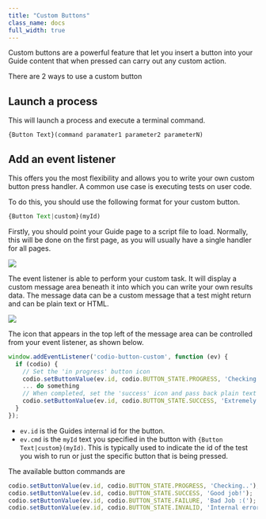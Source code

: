 ```yaml
---
title: "Custom Buttons"
class_name: docs
full_width: true
---
```


Custom buttons are a powerful feature that let you insert a button into your Guide content that when pressed can carry out any custom action.

There are 2 ways to use a custom button

## Launch a process
This will launch a process and execute a terminal command. 

`{Button Text}(command paramater1 parameter2 parameterN)`

## Add an event listener
This offers you the most flexibility and allows you to write your own custom button press handler. A common use case is executing tests on user code.

To do this, you should use the following format for your custom button.

```javascript
{Button Text|custom}(myId)
```

Firstly, you should point your Guide page to a script file to load. Normally, this will be done on the first page, as you will usually have a single handler for all pages. 

![](/img/docs/guides/scripts.png)

The event listener is able to perform your custom task. It will display a custom message area beneath it into which you can write your own results data. The message data can be a custom message that a test might return and can be plain text or HTML. 

![](/img/docs/guides/custom-button.png)

The icon that appears in the top left of the message area can be controlled from your event listener, as shown below.

```javascript
window.addEventListener('codio-button-custom', function (ev) {
  if (codio) {
    // Set the 'in progress' button icon
    codio.setButtonValue(ev.id, codio.BUTTON_STATE.PROGRESS, 'Checking');
    ... do something
    // When completed, set the 'success' icon and pass back plain text or HTML to dispay inside the message box.
    codio.setButtonValue(ev.id, codio.BUTTON_STATE.SUCCESS, 'Extremely well done!');
  }
});
```

- `ev.id` is the Guides internal id for the button.
- `ev.cmd` is the `myId` text you specified in the button with `{Button Text|custom}(myId)`. This is typically used to indicate the id of the test you wish to run or just the specific button that is being pressed.

The available button commands are 

```javascript
codio.setButtonValue(ev.id, codio.BUTTON_STATE.PROGRESS, 'Checking..');
codio.setButtonValue(ev.id, codio.BUTTON_STATE.SUCCESS, 'Good job!');
codio.setButtonValue(ev.id, codio.BUTTON_STATE.FAILURE, 'Bad Job :(');
codio.setButtonValue(ev.id, codio.BUTTON_STATE.INVALID, 'Internal error');
```




